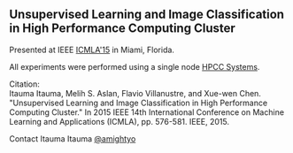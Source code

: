 ## Unsupervised Learning and Image Classification in High Performance Computing Cluster

Presented at IEEE [ICMLA'15](http://ieeexplore.ieee.org/document/7424378/) in Miami, Florida.

All experiments were performed using a single node [HPCC Systems].

Citation:    
Itauma Itauma, Melih S. Aslan, Flavio Villanustre, and Xue-wen Chen. "Unsupervised Learning and Image Classification in High Performance Computing Cluster." In 2015 IEEE 14th International Conference on Machine Learning and Applications (ICMLA), pp. 576-581. IEEE, 2015.


Contact Itauma Itauma [@amightyo](https://twitter.com/amightyo)

[HPCC Systems]: https://hpccsystems.com/

